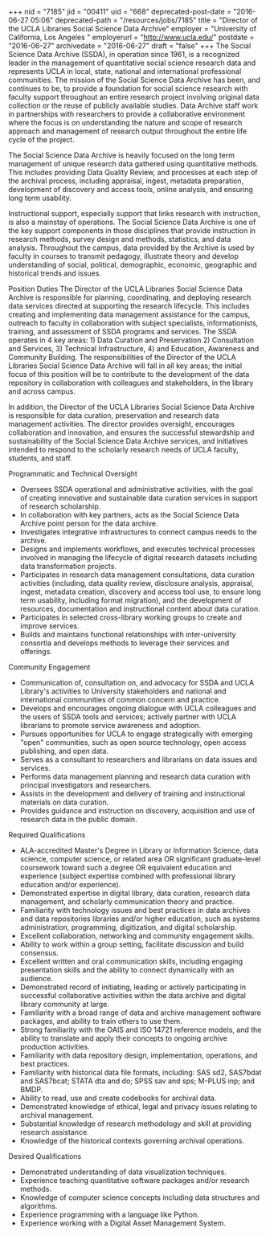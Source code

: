 +++
nid = "7185"
jid = "00411"
uid = "668"
deprecated-post-date = "2016-06-27 05:06"
deprecated-path = "/resources/jobs/7185"
title = "Director of the UCLA Libraries Social Science Data Archive"
employer = "University of California, Los Angeles "
employerurl = "http://www.ucla.edu/"
postdate = "2016-06-27"
archivedate = "2016-06-27"
draft = "false"
+++
The Social Science Data Archive (SSDA), in operation since 1961, is a
recognized leader in the management of quantitative social science
research data and represents UCLA in local, state, national and
international professional communities. The mission of the Social
Science Data Archive has been, and continues to be, to provide a
foundation for social science research with faculty support throughout
an entire research project involving original data collection or the
reuse of publicly available studies. Data Archive staff work in
partnerships with researchers to provide a collaborative environment
where the focus is on understanding the nature and scope of research
approach and management of research output throughout the entire life
cycle of the project.

The Social Science Data Archive is heavily focused on the long term
management of unique research data gathered using quantitative methods.
This includes providing Data Quality Review, and processes at each step
of the archival process, including appraisal, ingest, metadata
preparation, development of discovery and access tools, online analysis,
and ensuring long term usability.

Instructional support, especially support that links research with
instruction, is also a mainstay of operations. The Social Science Data
Archive is one of the key support components in those disciplines that
provide instruction in research methods, survey design and methods,
statistics, and data analysis. Throughout the campus, data provided by
the Archive is used by faculty in courses to transmit pedagogy,
illustrate theory and develop understanding of social, political,
demographic, economic, geographic and historical trends and issues.

Position Duties
The Director of the UCLA Libraries Social Science Data Archive is
responsible for planning, coordinating, and deploying research data
services directed at supporting the research lifecycle. This includes
creating and implementing data management assistance for the campus,
outreach to faculty in collaboration with subject specialists,
informationists, training, and assessment of SSDA programs and services.
The SSDA operates in 4 key areas: 1) Data Curation and Preservation 2)
Consultation and Services, 3) Technical Infrastructure, 4) and
Education, Awareness and Community Building. The responsibilities of the
Director of the UCLA Libraries Social Science Data Archive will fall in
all key areas; the initial focus of this position will be to contribute
to the development of the data repository in collaboration with
colleagues and stakeholders, in the library and across campus.

In addition, the Director of the UCLA Libraries Social Science Data
Archive is responsible for data curation, preservation and research data
management activities. The director provides oversight, encourages
collaboration and innovation, and ensures the successful stewardship and
sustainability of the Social Science Data Archive services, and
initiatives intended to respond to the scholarly research needs of UCLA
faculty, students, and staff.

Programmatic and Technical Oversight

-   Oversees SSDA operational and administrative activities, with the
    goal of creating innovative and sustainable data curation services
    in support of research scholarship.
-   In collaboration with key partners, acts as the Social Science Data
    Archive point person for the data archive.
-   Investigates integrative infrastructures to connect campus needs to
    the archive.
-   Designs and implements workflows, and executes technical processes
    involved in managing the lifecycle of digital research datasets
    including data transformation projects.
-   Participates in research data management consultations, data
    curation activities (including, data quality review, disclosure
    analysis, appraisal, ingest, metadata creation, discovery and access
    tool use, to ensure long term usability, including format
    migration), and the development of resources, documentation and
    instructional content about data curation.
-   Participates in selected cross-library working groups to create and
    improve services.
-   Builds and maintains functional relationships with inter-university
    consortia and develops methods to leverage their services and
    offerings.

Community Engagement

-   Communication of, consultation on, and advocacy for SSDA and UCLA
    Library's activities to University stakeholders and national and
    international communities of common concern and practice.
-   Develops and encourages ongoing dialogue with UCLA colleagues and
    the users of SSDA tools and services; actively partner with UCLA
    librarians to promote service awareness and adoption.
-   Pursues opportunities for UCLA to engage strategically with emerging
    "open" communities, such as open source technology, open access
    publishing, and open data.
-   Serves as a consultant to researchers and librarians on data issues
    and services.
-   Performs data management planning and research data curation with
    principal investigators and researchers.
-   Assists in the development and delivery of training and
    instructional materials on data curation.
-   Provides guidance and instruction on discovery, acquisition and use
    of research data in the public domain.
  
Required Qualifications

-   ALA-accredited Master's Degree in Library or Information Science,
    data science, computer science, or related area OR significant
    graduate-level coursework toward such a degree OR equivalent
    education and experience (subject expertise combined with
    professional library education and/or experience).
-   Demonstrated expertise in digital library, data curation, research
    data management, and scholarly communication theory and practice.
-   Familiarity with technology issues and best practices in data
    archives and data repositories libraries and/or higher education,
    such as systems administration, programming, digitization, and
    digital scholarship.
-   Excellent collaboration, networking and community engagement
    skills. 
-   Ability to work within a group setting, facilitate discussion and
    build consensus.
-   Excellent written and oral communication skills, including engaging
    presentation skills and the ability to connect dynamically with an
    audience.
-   Demonstrated record of initiating, leading or actively participating
    in successful collaborative activities within the data archive and
    digital library community at large.
-   Familiarity with a broad range of data and archive management
    software packages, and ability to train others to use them.
-   Strong familiarity with the OAIS and ISO 14721 reference models, and
    the ability to translate and apply their concepts to ongoing archive
    production activities.
-   Familiarity with data repository design, implementation, operations,
    and best practices.
-   Familiarity with historical data file formats, including: SAS sd2,
    SAS7bdat and SAS7bcat; STATA dta and do; SPSS sav and sps; M-PLUS
    inp; and BMDP.
-   Ability to read, use and create codebooks for archival data.
-   Demonstrated knowledge of ethical, legal and privacy issues relating
    to archival management.
-   Substantial knowledge of research methodology and skill at providing
    research assistance.
-   Knowledge of the historical contexts governing archival operations.

Desired Qualifications

-   Demonstrated understanding of data visualization techniques.
-   Experience teaching quantitative software packages and/or research
    methods.
-   Knowledge of computer science concepts including data structures and
    algorithms.
-   Experience programming with a language like Python.
-   Experience working with a Digital Asset Management System.
